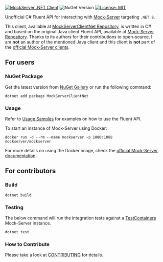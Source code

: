 [![MockServer .NET Client](https://github.com/picadoh/mockserver-client-net/actions/workflows/dotnet-build.yml/badge.svg)](https://github.com/picadoh/mockserver-client-net/actions/workflows/dotnet-build.yml) ![NuGet Version](https://img.shields.io/nuget/v/MockServerClientNet) [![License: MIT](https://img.shields.io/badge/License-MIT-blue.svg)](https://github.com/picadoh/mockserver-client-net/blob/master/LICENSE.md)

Unofficial C# Fluent API for interacting with [Mock-Server](http://www.mock-server.com/) targeting `.NET 8`.

This client, available at [MockServerClientNet Repository](https://github.com/picadoh/mockserver-client-net), is written in C# and based on the original Java client Fluent API, available at [Mock-Server Repository](https://github.com/mock-server/mockserver). Thanks to its authors for their contributions to open-source. I am **not** an author of the mentioned Java client and this client is **not** part of the [official Mock-Server clients](https://www.mock-server.com/mock_server/mockserver_clients.html).

## For users

### NuGet Package

Get the latest version from [NuGet Gallery](https://www.nuget.org/packages/MockServerClientNet/) or run the following command:

    dotnet add package MockServerClientNet

### Usage

Refer to [Usage Samples](docs/Samples.md) for examples on how to use the Fluent API.

To start an instance of Mock-Server using Docker:

    docker run -d --rm --name mockserver -p 1080:1080 mockserver/mockserver

For more details on using the Docker image, check the [official Mock-Server documentation](https://www.mock-server.com/where/docker.html).

## For contributors

### Build

    dotnet build

### Testing

The below command will run the integration tests against 
a [TestContainers](https://dotnet.testcontainers.org/) Mock-Server instance.

    dotnet test

### How to Contribute

Please take a look at [CONTRIBUTING](CONTRIBUTING.md) for details.
